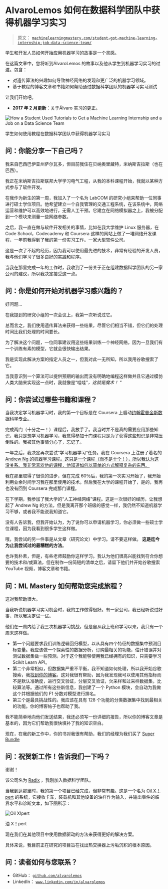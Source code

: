 # AlvaroLemos 如何在数据科学团队中获得机器学习实习

> 原文： [`machinelearningmastery.com/student-got-machine-learning-internship-job-data-science-team/`](https://machinelearningmastery.com/student-got-machine-learning-internship-job-data-science-team/)

学生和开发人员如何开始应用机器学习的故事是一个灵感。

在这篇文章中，您将听到ÁlvaroLemos 的故事以及他从学生到机器学习实习的过渡。包含：

*   对遗传算法的兴趣如何导致神经网络的发现和更广泛的机器学习领域。
*   基于教程的博客文章和书籍如何帮助通过数据科学团队的机器学习实习测试

让我们开始吧。

*   **2017 年 2 月更新**：关于Álvaro 实习的更正。

![How a Student Used Tutorials to Get a Machine Learning Internship and a Job on a Data Science Team](img/3d76d54fee4d611e5df16abf0ccabec7.jpg)

学生如何使用教程在数据科学团队中获得机器学习实习

## 问：你能分享一下自己吗？

我来自巴西巴伊亚州萨尔瓦多，但目前我住在贝纳奥里藏特，米纳斯吉拉斯（也在巴西）。

我正在米纳斯吉拉斯联邦大学学习电气工程，从我的本科课程开始，我就以某种方式参与了软件开发。

在我作为新生的第一周，我加入了一个名为 LabCOM 的研究小组来帮助一位同事进行硕士学位项目。他希望建立一个自我管理的交通工程系统，在该系统中，网络运营和维护可以高效地进行，无需人工干预。它建立在网络模拟器之上，我被分配到一个模块来测量一些网络参数。

之后，我一直在做与软件开发相关的事情，比如在我大学维护 Linux 服务器，在 Code School，Codecademy 和 Coursera 这样的网站上做了一堆网络开发课程，一年前我得到了我的第一份实习工作。一家大型软件公司。

这是一次了不起的经历，因为我可以使用最先进的技术，非常有经验的开发人员，我与他们学习了很多良好的实践和程序。

当我在那里完成一年的工作时，我收到了一份关于正在组建数据科学团队的另一家公司的建议，所以我决定接受这一点。

## 问：你是如何开始对机器学习感兴趣的？

好问题…

在我提到的研究小组的一次会议上，我第一次听说过它。

总而言之，我们使用遗传算法来获得一些结果，尽管它们相当不错，但它们的处理时间比我们处理的时间要长。

为了解决这个问题，一位同事建议用这些结果训练一个神经网络，因为一旦我们有一个训练有素的模型，它就会很快输出结果。

我是实现此解决方案的指定人员之一，但我对此一无所知，所以我用谷歌搜索了它。

当我意识到一个算法可以提供预期的输出而没有明确地编程这样做并且它通过模仿人类大脑来实现这一点时，我就像是“哇哇”_，这就是魔术！_ “

## 问：你尝试过哪些书籍和课程？

当我决定学习机器学习时，我的第一个目标是在 Coursera 上启动[约翰霍普金斯数据科学专业。](https://www.coursera.org/specializations/jhu-data-science)

完成两门（十分之一！）课程后，我放手了。我当时并不是真的需要应用那些知识，我只是想学习机器学习，我觉得参加十门课程只是为了获得这些知识是非常压倒性的。我被其他事情分心了，忘记了。

一年之后，我决定再次尝试“学习机器学习”任务。我在 Coursera 上注册了着名的 [Andrew Ng 的机器学习课程。这只是一个课程（而不是十个！），所以我认为这没关系。我非常喜欢他的课程，他知道如何以简单的方式解释复杂的东西。](https://www.coursera.org/learn/machine-learning)

我在那里取得了很快的进步，但在完成 60％后，我的第一次实习开始了，我开始利用业余时间学习我在那里使用的技术。然后我在大学的课程开始了，是的，我再也没有回到 Coursera 完成那门课程。

在下学期，我参加了我大学的“人工神经网络”课程。这是一次很好的经历，让我想起了 Andrew Ng 的方法，但是我离开那个班级的感觉一样，我仍然不知道机器学习不够，或者我不能说我知道它。

没有人告诉我，但我开始认为，为了说你可以申请机器学习，你必须做一些硕士学位课程，因为我看到很多学生这样做。

哦，我尝试的另一件事是从文章（研究论文）中学习。请不要这样做。 **这是迄今为止我尝试过的最糟糕的方法**。

也许我朴素，但是，有些老师鼓励你这样学习。我认为他们很高兴能找到符合你想要的技术和/或算法，但在制作一份简短的清单之后，请留下他们并开始谷歌搜索 YouTube 视频，博客文章和书籍。

## 问：ML Mastery 如何帮助您完成旅程？

这对我帮助很大。

当我听说机器学习实习机会时，我的工作做得很好。有一家公司，我已经听说过好事，所以我决定试一试。

他们在一周内给了我三次机器学习挑战，但是自从我上班和学习以来，我只有一个周末这样做。

*   第一个问题要求我们训练逻辑回归模型，以从具有四个特征的数据集中预测目标变量。我应该做一个探索性的数据分析，订购最相关的功能，估计错误并对测试数据集做一些预测。对于这个我能够使用我已经拥有的知识，只需要学习 Scikit Learn API。
*   第二个非常相似，但数据集严重不平衡，我不知道如何处理，所以我开始谷歌搜索，我[找到你的博客](http://machinelearningmastery.com/tactics-to-combat-imbalanced-classes-in-your-machine-learning-dataset/)。这对我很有帮助，因为我发现我可以使用其他指标而不是默认准确度，进行交叉验证，分层交叉验证，欠采样和过采样数据集，比较算法等。通过所有这些新信息，我创建了一个 Python 模块，会自动为我做这个并根据他们的 F1 分数对模型进行排名。
*   第三个是最具挑战性的。我应该在具有 128 个功能的分类数据集中找到最相关的功能。你的博客帖子也帮助了我。

我不能简单地向他们发送结果，我还必须写一份详细的报告，所以你的博客文章是基本的，因为它们帮助我很快填补了我的知识空白。

现在，在我的新工作中，你的书对我很有帮助，我们的经理为我们买了 [Super Bundle](http://machinelearningmastery.com/super-bundle/)

## 问：祝贺新工作！告诉我们一下吗？

谢谢！

该公司名为 [Radix](http://www.radixeng.com/) ，我刚加入数据科学团队。

当我到达那里时，我的第一个项目已经完成，但非常有趣。这是一个名为 [Oil X！pert](http://www.radixeng.com.br/noticias/131/machine-learning-solutions-from-radix-accelerates-processes) 的系统，它接收卡车，装载机和其他设备的油样作为输入，并输出零件的临界水平和诊断文本，如下图所示：

![Oil X!pert](img/199c6d5dea2dd82fc2858fc59d4b6115.jpg)

油 X！pert

现在我们在其他项目中使用数据驱动的方法来获得更好的解决方案。

具体来说，我目前正在研究的项目旨在找出热交换器上污垢沉积的根本原因。

## 问：读者如何与您联系？

*   GitHub： [`github.com/alvarolemos`](https://github.com/alvarolemos)
*   LinkedIn： [`www.linkedin.com/in/alvarolemos`](https://www.linkedin.com/in/alvarolemos)
